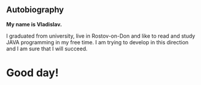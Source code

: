 ## Autobiography

**My name is Vladislav.**

I graduated from university, live in Rostov-on-Don and like to read and study JAVA programming in my free time.
I am trying to develop in this direction and I am sure that I will succeed.

# Good day!

